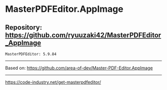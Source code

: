 
# MasterPDFEditor.AppImage

## Repository: https://github.com/ryuuzaki42/MasterPDFEditor_AppImage
    MasterPDFEditor: 5.9.84

---
Based on: https://github.com/area-of-dev/Master-PDF-Editor.AppImage

---
https://code-industry.net/get-masterpdfeditor/
